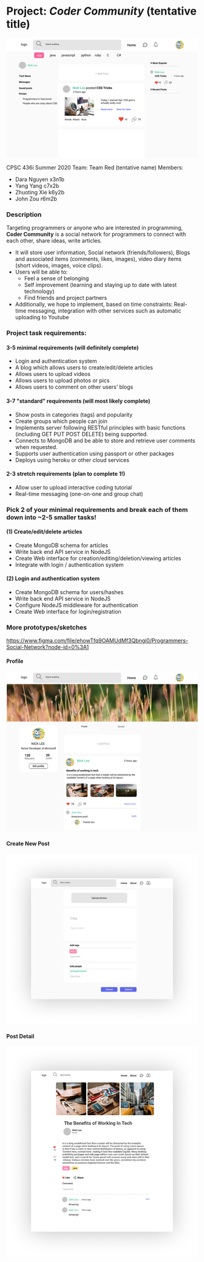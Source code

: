 # Project: *Coder Community* (tentative title)
![Diagram](sketches/Home.png)

CPSC 436i Summer 2020
Team: Team Red (tentative name)
Members:
- Dara Nguyen x3n1b
- Yang Yang c7x2b
- Zhuoting Xie k6y2b
- John Zou r6m2b


### Description
Targeting programmers or anyone who are interested in programming, **Coder Community** is a social network for programmers to connect with each other, share ideas, write articles.
- It will store user information, Social network (friends/followers), Blogs and associated items (comments, likes, images), video diary items (short videos, images, voice clips).
- Users will be able to:
  - Feel a sense of belonging
  - Self improvement (learning and staying up to date with latest technology)
  - Find friends and project partners
- Additionally, we hope to  implement, based on time constraints:
	Real-time messaging, integration with other services such as automatic uploading to Youtube
  
### Project task requirements:
####	3-5 minimal requirements (will definitely complete)
  - Login and authentication system
  - A blog which allows users to create/edit/delete articles
  - Allows users to upload videos
  - Allows users to upload photos or pics
  - Allows users to comment on other users’ blogs
  
#### 3-7 "standard" requirements (will most likely complete)
  - Show posts in categories (tags) and popularity 
  - Create groups which people can join
  - Implements server following RESTful principles with basic functions (including GET PUT POST DELETE) being supported.
  - Connects to MongoDB and be able to store and retrieve user comments when requested.
  - Supports user authentication using passport or other packages
  - Deploys using heroku or other cloud services

#### 2-3 stretch requirements (plan to complete 1!)
  - Allow user to upload interactive coding tutorial
  - Real-time messaging (one-on-one and group chat)
	

### Pick 2 of your minimal requirements and break each of them down into ~2-5 smaller tasks!

#### (1) Create/edit/delete articles
  -	Create MongoDB schema for articles
  -	Write back end API service in NodeJS
  -	Create Web interface for creation/editing/deletion/viewing articles
  -	Integrate with login / authentication system

#### (2) Login and authentication system
  -	Create MongoDB schema for users/hashes
  -	Write back end API service in NodeJS
  -	Configure NodeJS middleware for authentication
  -	Create Web interface for login/registration

### More prototypes/sketches
https://www.figma.com/file/ehowTfq9OAMUdMf3Qbngi0/Programmers-Social-Network?node-id=0%3A1

#### Profile
![Diagram](sketches/View%20profile.png)

#### Create New Post
![Diagram](sketches/Create%20new%20post.png)

#### Post Detail
![Diagram](sketches/Post%20Detail.png)
